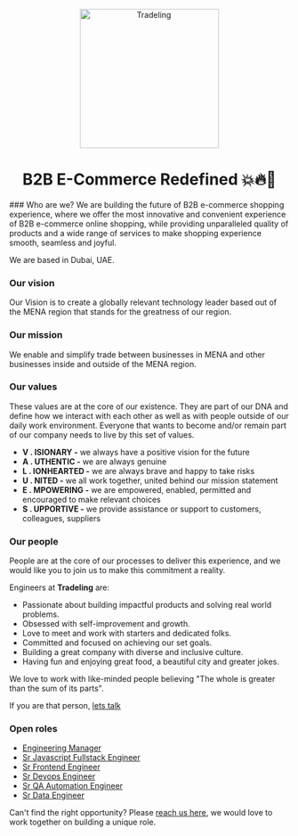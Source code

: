 <p align="center">
<img src="https://i.ibb.co/ZzDxjFC/tl.png" alt="Tradeling" width="250"/>
  </p>
  
<h1 align="center">B2B E-Commerce Redefined 💥🔥🚀</h1>
### Who are we?
We are building the future of B2B e-commerce shopping experience, where we offer the most innovative and convenient experience of B2B e-commerce online shopping, while providing unparalleled quality of products and a wide range of services to make shopping experience smooth, seamless and joyful.
 
We are based in Dubai, UAE.
### Our vision

Our Vision is to create a globally relevant technology leader based out of the MENA region that stands for the greatness of our region.

### Our mission

We enable and simplify trade between businesses in MENA and other businesses inside and outside of the MENA region.

### Our values

These values are at the core of our existence. They are part of our DNA and define how we interact with each other as well as with people outside of our daily work environment. Everyone that wants to become and/or remain part of our company needs to live by  this set of values.

- **V . ISIONARY -** we always have a positive vision for the future
- **A . UTHENTIC -** we are always genuine
- **L . IONHEARTED -** we are always brave and happy to take risks
- **U . NITED -** we all work together, united behind our mission statement
- **E . MPOWERING -** we are empowered, enabled, permitted and encouraged to make relevant choices
- **S . UPPORTIVE -** we provide assistance or support to customers, colleagues, suppliers

### Our people
People are at the core of our processes to deliver this experience, and we would like you to join us to make this commitment a reality.

Engineers at **Tradeling** are:
- Passionate about building impactful products and solving real world problems.
- Obsessed with self-improvement and growth.
- Love to meet and work with starters and dedicated folks. 
- Committed and focused on achieving our set goals.
- Building a great company with diverse and inclusive culture. 
- Having fun and enjoying great food, a beautiful city and greater jokes.

We love to work with like-minded people believing "The whole is greater than the sum of its parts".
 
If you are that person, [lets talk](https://airtable.com/shrzZQJPLWz7n0Usq)

### Open roles
- [Engineering Manager](https://github.com/tradeling/careers/blob/master/engineering-manager.md)
- [Sr Javascript Fullstack Engineer](https://github.com/tradeling/careers/blob/master/senior-javascript-fullstack-engineer.md)
- [Sr Frontend Engineer](https://github.com/tradeling/careers/blob/master/senior-frontend-engineer.md)
- [Sr Devops Engineer](https://github.com/tradeling/careers/blob/master/senior-devops-engineer.md)
- [Sr QA Automation Engineer](https://github.com/tradeling/careers/blob/master/senior-qa-automation-engineer.md)
- [Sr Data Engineer](https://github.com/tradeling/careers/blob/master/senior-data-engineer.md)


Can't find the right opportunity? Please [reach us here](https://airtable.com/shrWRnuVTM2wepq6b), we would love to work together on building a unique role.
